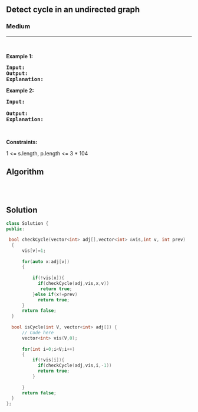<h2>Detect cycle in an undirected graph </h2>
<h3>Medium</h3><hr>
<div><p> 
</p>




<p>&nbsp;</p>
<p><strong>Example 1:</strong></p>

      
 
<pre><strong>Input:</strong> 
<strong>Output:</strong> 
<strong>Explanation:</strong> 
</pre>

<p><strong>Example 2:</strong></p>

<pre><strong>Input:</strong> 
     
<strong>Output:</strong> 
<strong>Explanation:</strong>
</pre>

<p>&nbsp;</p>
<p><strong>Constraints:</strong></p>
1 <= s.length, p.length <= 3 * 104

  <h2> Algorithm </h2>
 <pre>
  
  </pre>
  <h2> Solution </h2>
  
  ``` c++ 
class Solution {
  public:
  
   bool checkCycle(vector<int> adj[],vector<int> &vis,int v, int prev)
    {
        vis[v]=1;
        
        for(auto x:adj[v])
        {
            
            if(!vis[x]){
              if(checkCycle(adj,vis,x,v))
               return true;  
            }else if(x!=prev)
              return true;
        }
        return false;
    }
    
    bool isCycle(int V, vector<int> adj[]) {
        // Code here
        vector<int> vis(V,0);
        
        for(int i=0;i<V;i++)
        {   
            if(!vis[i]){
              if(checkCycle(adj,vis,i,-1))
              return true; 
            }
           
        }
        return false;
    }
};
  ```
</div>

